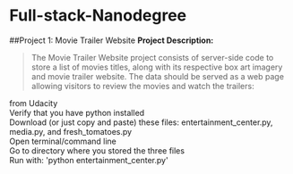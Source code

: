 # Full-stack-Nanodegree
##Project 1: Movie Trailer Website
**Project Description:**
>The Movie Trailer Website project consists of server-side code to store a list of movies titles, along with its respective box art imagery and movie trailer website. The data should be served as a web page allowing visitors to review the movies and watch the trailers:

from Udacity
<br>
Verify that you have python installed <br>
Download (or just copy and paste) these files: entertainment_center.py, media.py, and fresh_tomatoes.py <br>
Open terminal/command line <br>
Go to directory where you stored the three files <br>
Run with: 'python entertainment_center.py'
